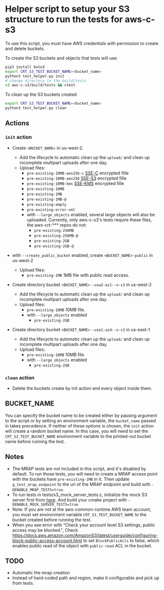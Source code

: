 # Helper script to setup your S3 structure to run the tests for aws-c-s3

To use this script, you must have AWS credentials with permission to create and delete buckets.

To create the S3 buckets and objects that tests will use:

```sh
pip3 install boto3
export CRT_S3_TEST_BUCKET_NAME=<bucket_name>
python3 test_helper.py init
# change directory to the build/tests
cd aws-c-s3/build/tests && ctest
```

To clean up the S3 buckets created

```sh
export CRT_S3_TEST_BUCKET_NAME=<bucket_name>
python3 test_helper.py clean
```

## Actions

### `init` action

* Create `<BUCKET_NAME>` in us-west-2.
  + Add the lifecycle to automatic clean up the `upload/` and clean up incomplete multipart uploads after one day.
  + Upload files:
    - `pre-existing-10MB-aes256-c` [SSE-C](https://docs.aws.amazon.com/AmazonS3/latest/userguide/ServerSideEncryptionCustomerKeys.html#sse-c-highlights) encrypted fille
    - `pre-existing-10MB-aes256` [SSE-S3](https://docs.aws.amazon.com/AmazonS3/latest/userguide/specifying-s3-encryption.html) encrypted fille
    - `pre-existing-10MB-kms` [SSE-KMS](https://docs.aws.amazon.com/AmazonS3/latest/userguide/UsingKMSEncryption.html) encrypted fille
    - `pre-existing-10MB`
    - `pre-existing-1MB`
    - `pre-existing-1MB-@`
    - `pre-existing-empty`
    - `pre-existing-error-xml`
    - with `--large_objects` enabled, several large objects will also be uploaded. Currently, only aws-c-s3's tests require these files, the aws-crt-*** repos do not:
      - `pre-existing-256MB`
      - `pre-existing-256MB-@`
      - `pre-existing-2GB`
      - `pre-existing-2GB-@`

* with `--create_public_bucket` enabled, create `<BUCKET_NAME>-public` in us-west-2
  + Upload files:
    - `pre-existing-1MB` 1MB file with public read access.

* Create directory bucket `<BUCKET_NAME>--usw2-az1--x-s3` in us-west-2
  + Add the lifecycle to automatic clean up the `upload/` and clean up incomplete multipart uploads after one day.
  + Upload files:
    - `pre-existing-10MB` 10MB file.
    - with `--large_objects` enabled
      - `pre-existing-2GB`

* Create directory bucket `<BUCKET_NAME>--use1-az4--x-s3` in us-east-1
  + Add the lifecycle to automatic clean up the `upload/` and clean up incomplete multipart uploads after one day.
  + Upload files:
    - `pre-existing-10MB` 10MB file.
    - with `--large_objects` enabled
      - `pre-existing-2GB`

### `clean` action

* Delete the buckets create by init action and every object inside them.

## BUCKET_NAME

You can specify the bucket name to be created either by passing argument to the script or by setting an environment variable, the `bucket_name` passed in takes precedence. If neither of these options is chosen, the `init` action will create a random bucket name. In this case, you will need to set the `CRT_S3_TEST_BUCKET_NAME` environment variable to the printed-out bucket name before running the test.

## Notes

* The MRAP tests are not included in this script, and it's disabled by default. To run those tests, you will need to create a MRAP access point with the buckets have `pre-existing-1MB` in it. Then update `g_test_mrap_endpoint` to the uri of the MRAP endpoint and build with `-DENABLE_MRAP_TESTS=true`.
* To run tests in tests/s3_mock_server_tests.c, initialize the mock S3 server first from [here](./../mock_s3_server/). And build your cmake project with `-DENABLE_MOCK_SERVER_TESTS=true`
* Note: If you are not at the aws-common-runtime AWS team account, you must set environment variable `CRT_S3_TEST_BUCKET_NAME` to the bucket created before running the test.
* When you see error with "Check your account level S3 settings, public access may be blocked.", Check https://docs.aws.amazon.com/AmazonS3/latest/userguide/configuring-block-public-access-account.html to set `BlockPublicAcls` to false, which enables public read of the object with `public-read` ACL in the bucket.

## TODO

* Automatic the mrap creation
* Instead of hard-coded path and region, make it configurable and pick up from tests.
